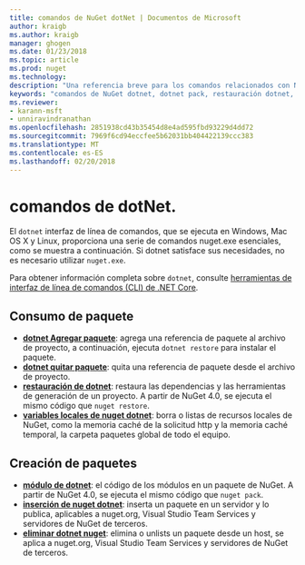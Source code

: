 ```yaml
---
title: comandos de NuGet dotNet | Documentos de Microsoft
author: kraigb
ms.author: kraigb
manager: ghogen
ms.date: 01/23/2018
ms.topic: article
ms.prod: nuget
ms.technology: 
description: "Una referencia breve para los comandos relacionados con NuGet mediante la interfaz de línea de comandos de dotnet."
keywords: "comandos de NuGet dotnet, dotnet pack, restauración dotnet, variables locales de nuget dotnet, dotnet nuget inserción, dotnet nuget delete"
ms.reviewer:
- karann-msft
- unniravindranathan
ms.openlocfilehash: 2851938cd43b35454d8e4ad595fbd93229d4dd72
ms.sourcegitcommit: 7969f6cd94eccfee5b62031bb404422139ccc383
ms.translationtype: MT
ms.contentlocale: es-ES
ms.lasthandoff: 02/20/2018
---
```

# <a name="dotnet-commands"></a>comandos de dotNet.

El `dotnet` interfaz de línea de comandos, que se ejecuta en Windows, Mac OS X y Linux, proporciona una serie de comandos nuget.exe esenciales, como se muestra a continuación. Si dotnet satisface sus necesidades, no es necesario utilizar `nuget.exe`.

Para obtener información completa sobre `dotnet`, consulte [herramientas de interfaz de línea de comandos (CLI) de .NET Core](/dotnet/core/tools/?tabs=netcore2x).

## <a name="package-consumption"></a>Consumo de paquete

- [**dotnet Agregar paquete**](/dotnet/core/tools/dotnet-add-package): agrega una referencia de paquete al archivo de proyecto, a continuación, ejecuta `dotnet restore` para instalar el paquete.
- [**dotnet quitar paquete**](/dotnet/core/tools/dotnet-remove-package): quita una referencia de paquete desde el archivo de proyecto.
- [**restauración de dotnet**](/dotnet/core/tools/dotnet-restore?tabs=netcore2x): restaura las dependencias y las herramientas de generación de un proyecto. A partir de NuGet 4.0, se ejecuta el mismo código que `nuget restore`.
- [**variables locales de nuget dotnet**](/dotnet/core/tools/dotnet-nuget-locals): borra o listas de recursos locales de NuGet, como la memoria caché de la solicitud http y la memoria caché temporal, la carpeta paquetes global de todo el equipo.

## <a name="package-creation"></a>Creación de paquetes

- [**módulo de dotnet**](/dotnet/core/tools/dotnet-pack?tabs=netcore2x): el código de los módulos en un paquete de NuGet. A partir de NuGet 4.0, se ejecuta el mismo código que `nuget pack`.
- [**inserción de nuget dotnet**](/dotnet/core/tools/dotnet-nuget-push): inserta un paquete en un servidor y lo publica, aplicables a nuget.org, Visual Studio Team Services y servidores de NuGet de terceros.
- [**eliminar dotnet nuget**](/dotnet/core/tools/dotnet-nuget-delete): elimina o unlists un paquete desde un host, se aplica a nuget.org, Visual Studio Team Services y servidores de NuGet de terceros.
